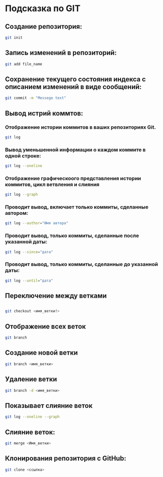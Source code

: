 # Подсказка по GIT

## Создание репозитория:
```sh
git init
```

## Запись изменений в репозиторий:
```sh
git add file_name
```

## Cохранение текущего состояния индекса с описанием изменений в виде сообщений:
```sh
git commit -m "Messege text"
```

## Вывод истрий коммтов:
### Отображение истории коммитов в ваших репозиториях Git.
```sh
git log
```
### Вывод уменьшенной информации о каждом коммите в одной строке:
```sh
git log --oneline
```
### Отображение графическоого представления истории коммитов, цикл ветвления и слияния
```sh
git log --graph
```
### Проводит вывод, включает только коммиты, сделанные автором:
```sh
git log --author="Имя автора"
```

### Проводит вывод, только коммиты, сделанные после указанной даты:
```sh
git log --since="дата"
```

### Проводит вывод, только коммиты, сделанные до указанной даты:
```sh
git log --until="дата"
```

## Переключение между ветками
```sh

git checkout <имя_ветки!>
```

## Отображение всех веток
```sh
git branch
```

## Создание новой ветки
```sh
git branch <имя_ветки>
```


## Удаление ветки
```sh
git branch -d <имя_ветки>
```

## Показывает слияние веток
```sh
git log --oneline --graph
```
## Слияние веток:
```sh
git merge <Имя_ветки>
```

## Клонирования репозитория с GitHub:
```sh
git clone <ссылка>
```
